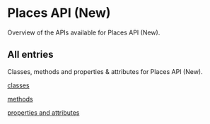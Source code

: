 [
This is a templated file. Adding content to this file may result in it being
reverted. Instead, if you want to place additional content, create an
"overview_content.md" file in `docs/` directory. The Sphinx tool will
pick up on the content and merge the content.
]: #

# Places API (New)

Overview of the APIs available for Places API (New).

## All entries

Classes, methods and properties & attributes for
Places API (New).

[classes](https://cloud.google.com/python/docs/reference/places/latest/summary_class.html)

[methods](https://cloud.google.com/python/docs/reference/places/latest/summary_method.html)

[properties and
attributes](https://cloud.google.com/python/docs/reference/places/latest/summary_property.html)
